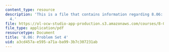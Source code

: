 ```yaml
---
content_type: resource
description: 'This is a file that contains information regarding 8.06: Problem set
  4.'
file: https://ol-ocw-studio-app-production.s3.amazonaws.com/courses/8-06-quantum-physics-iii-spring-2016/a3cd457ae595a71aba993b7c307231ab_MIT8_06S16_ps4.pdf
file_type: application/pdf
resourcetype: Document
title: '8.06: Problem Set 4'
uid: a3cd457a-e595-a71a-ba99-3b7c307231ab
---
```

